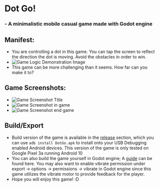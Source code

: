 # Dot Go!
### - A minimalistic mobile casual game made with Godot engine

## Manifest:
- You are controlling a dot in this game. You can tap the screen to reflect the direction the dot is moving. Avoid the obstacles in order to win.
- ![Game Logic Demonstration Image](https://user-images.githubusercontent.com/14120761/84314909-794a9e00-ab2e-11ea-8a0b-9489d308fa2f.gif)
- This game can be more challenging than it seems. How far can you make it to?

## Game Screenshots:
- ![Game Screenshot Title](https://user-images.githubusercontent.com/14120761/84315794-caa75d00-ab2f-11ea-9e21-573ec6916241.png)
- ![Game Screenshot in game](https://user-images.githubusercontent.com/14120761/84315808-cda24d80-ab2f-11ea-830a-8d3d7ebe0595.png)
- ![Game Screenshot end game](https://user-images.githubusercontent.com/14120761/84315984-004c4600-ab30-11ea-93b5-0de0a8e0fdc2.png)

## Build/Export
- Build version of the game is available in the [release](https://github.com/Arivval/Game-Project/releases) section, which you can use `adb install DotGo.apk` to install onto your USB Debugging enabled Android devices. This version of the game is only tested on Google Pixel 3a running Android 10
- You can also build the game yourself in Godot engine; A [guide](https://docs.godotengine.org/en/stable/getting_started/workflow/export/exporting_for_android.html) can be found here. You may also want to enable vibrate permission under export -> options -> permissions -> vibrate in Godot engine since this game utilizes the vibrate motor to provide feedback for the player.
- Hope you will enjoy this game! :D
